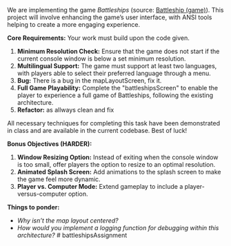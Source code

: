 We are implementing the game *Battleships* (source: [Battleship (game)](https://en.wikipedia.org/wiki/Battleship_(game))). This project will involve enhancing the game’s user interface, with ANSI tools helping to create a more engaging experience.

**Core Requirements:**
Your work must build upon the code given.
1. **Minimum Resolution Check:** Ensure that the game does not start if the current console window is below a set minimum resolution.
2. **Multilingual Support:** The game must support at least two languages, with players able to select their preferred language through a menu.
3. **Bug:** There is a bug in the mapLayoutScreen, fix it.  
4. **Full Game Playability:** Complete the "battleshipsScreen" to enable the player to experience a full game of Battleships, following the existing architecture.
5. **Refactor:** as allways clean and fix

All necessary techniques for completing this task have been demonstrated in class and are available in the current codebase. Best of luck!

**Bonus Objectives (HARDER):**

1. **Window Resizing Option:** Instead of exiting when the console window is too small, offer players the option to resize to an optimal resolution.
2. **Animated Splash Screen:** Add animations to the splash screen to make the game feel more dynamic.
3. **Player vs. Computer Mode:** Extend gameplay to include a player-versus-computer option.

**Things to ponder:**
- *Why isn’t the map layout centered?*
- *How would you implement a logging function for debugging within this architecture?*
#   b a t t l e s h i p s A s s i g n m e n t 
 
 